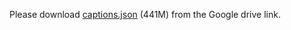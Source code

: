 Please download [captions.json](https://drive.google.com/file/d/1Ixj8292rHwsXAdeO1EQZnHlsMaeOWyAZ/view?usp=sharing) (441M) from the Google drive link.
